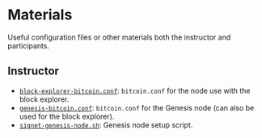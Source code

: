 # Materials
Useful configuration files or other materials both the instructor and participants.

## Instructor
* [`block-explorer-bitcoin.conf`](https://github.com/stratum-mining/sv2-workshop/blob/main/materials/block-explorer-bitcoin.conf): `bitcoin.conf` for the node use with the block explorer.
* [`genesis-bitcoin.conf`](https://github.com/stratum-mining/sv2-workshop/blob/main/materials/genesis-bitcoin.conf): `bitcoin.conf` for the Genesis node (can also be used for the block explorer).
* [`signet-genesis-node.sh`](https://github.com/stratum-mining/sv2-workshop/blob/main/materials/signet-genesis-node.sh): Genesis node setup script.
